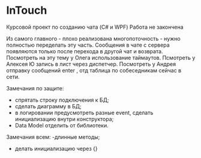 # InTouch
Курсовой проект по созданию чата (C# и WPF)
Работа не закончена

Из самого главного - плохо реализована многопоточность - нужно полностью переделать эту часть. 
Сообщения в чате с сервера появляются только после перехода в другой чат и возврата.
Посмотреть на эту тему у Олега использование таймаутов.
Псмотреть у Алексея Ю запись в лист через диспетчер.
Посмотреть у Андрея отправку сообщений enter , отд таблица по собеседникам сейчас в сети.

Замечания по защите:
- спрятать строку подключения к БД;
- сделать диаграмму в БД;
- в логировании предусмотреть разные event, сделать инициализацию внутри конструктора;
- Data Model отделить от библиотеки.

Замечания всем: 
-длинные методы;
- делать инициализацию через {}
